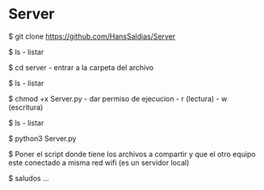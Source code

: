 # Server

$ git clone https://github.com/HansSaldias/Server

$ ls - listar

$ cd server - entrar a la carpeta del archivo

$ ls - listar

$ chmod +x Server.py - dar permiso de ejecucion  - r (lectura) - w (escritura)

$ ls - listar

$ python3 Server.py

$ Poner el script donde tiene los archivos a compartir y que el otro equipo este conectado a misma red wifi (es un servidor local)

$ saludos ... 
